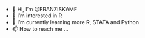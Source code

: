 - 👋 Hi, I’m @FRANZISKAMF
- 👀 I’m interested in R
- 🌱 I’m currently learning more R, STATA and Python 
- 📫 How to reach me ...

<!---
FRANZISKAMF/FRANZISKAMF is a ✨ special ✨ repository because its `README.md` (this file) appears on your GitHub profile.
You can click the Preview link to take a look at your changes.
--->
